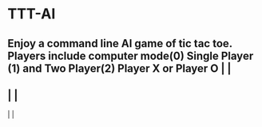 # TTT-AI

Enjoy a command line AI game of tic tac toe.
Players include computer mode(0) Single Player (1) and Two Player(2)
Player X or Player O
   |   |   
-----------
   |   |   
-----------
   |   |   
